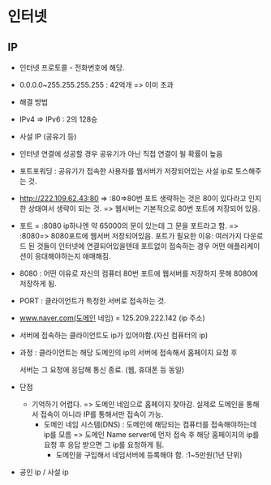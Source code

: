 # 인터넷

## IP

- 인터넷 프로토콜 - 전화번호에 해당.
-  0.0.0.0~255.255.255.255 : 42억개 => 이미 초과
  - 해결 방법
  - IPv4 => IPv6 : 2의 128승
  - 사설 IP (공유기 등)
- 인터넷 연결에 성공할 경우 공유기가 아닌 직접 연결이 될 확률이 높음
- 포트포워딩 : 공유기가 접속한 사용자를 웹서버가 저장되어있는 사설 ip로 토스해주는 것.
  
- http://222.109.62.43:80 => :80=>80번 포트 생략하는 것은 80이 있다라고 인지한 상태여서 생략이 되는 것. => 웹서버는 기본적으로 80번 포트에 저장되어 있음.
- 포트 = :8080 ip하나엔 약 65000의 문이 있는데 그 문을 포트라고 함. => :8080=> 8080포트에 웹서버 저장되어있음.
  포트가 필요한 이유: 여러가지 다운로드 된 것들이 인터넷에 연결되어있을텐데 포트없이 접속하는 경우 어떤 애플리케이션이 응대해야하는지 애매해짐.
- 8080 : 어떤 이유로 자신의 컴퓨터 80번 포트에 웹서버를 저장하지 못해 8080에 저장하게 됨.
- PORT : 클라이언트가 특정한 서버로 접속하는 것.



- www.naver.com(도메인 네임) =  125.209.222.142 (ip 주소)

- 서버에 접속하는 클라이언트도 ip가 있어야함.(자신 컴퓨터의 ip)

- 과정 : 클라이언트는 해당 도메인의 ip의 서버에  접속해서 홈페이지 요청 후

  서버는 그 요청에 응답해 통신 종료. (웹, 휴대폰 등 동일)

- 단점

  - 기억하기 어렵다. => 도메인 네임으로 홈페이지 찾아감.
    실제로 도메인을 통해서 접속이 아니라 IP를 통해서만 접속이 가능.
    - 도메인 네임 시스템(DNS) : 도메인에 해당되는 컴퓨터를 접속해야하는데 ip를 모름 => 도메인 Name server에 먼저 접속 후 해당 홈페이지의 ip를 요청 후 응답 받으면 그 ip를 요청하게 됨.
      - 도메인을 구입해서 네임서버에 등록해야 함. :1~5만원(1년 단위)

- 공인 ip / 사설 ip

  

  